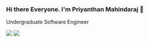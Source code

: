 ### Hi there Everyone. I'm Priyanthan Mahindaraj 👋

Undergraduate Software Engineer

<img src="https://github-readme-stats.vercel.app/api/top-langs?username=priyan00&layout=demo&theme=midnight-purple&count_private=true&show_icons=true">
<img src="https://github-readme-stats.vercel.app/api?username=priyan00&show_icons=true&theme=midnight-purple">
